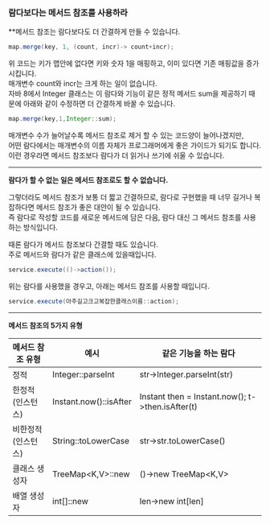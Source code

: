 ### 람다보다는 메서드 참조를 사용하라

**메서드 참조는 람다보다도 더 간결하게 만들 수 있습니다.  

```java
map.merge(key, 1, (count, incr)-> count+incr);
```
위 코드는 키가 맵안에 없다면 키와 숫자 1을 매핑하고, 이미 있다면 기존 매핑값을 증가시킵니다.  
매개변수 count와 incr는 크게 하는 일이 없습니다.  
자바 8에서 Integer 클래스는 이 람다와 기능이 같은 정적 메서드 sum을 제공하기 때문에 아래와 같이 수정하면 더 간결하게 바꿀 수 있습니다.  

```java
map.merge(key,1,Integer::sum);
```

매개변수 수가 늘어날수록 메서드 참조로 제거 할 수 있는 코드양이 늘어나겠지만,  
어떤 람다에서는 매개변수의 이름 자체가 프로그래머에게 좋은 가이드가 되기도 합니다.  
이런 경우라면 메서드 참조보다 람다가 더 읽거나 쓰기에 쉬울 수 있습니다.  

---
**람다가 할 수 없는 일은 메서드 참조로도 할 수 없습니다.**  

그렇더라도 메서드 참조가 보통 더 짧고 간결하므로, 람다로 구현했을 때 너무 길거나 복잡하다면 메서드 참조가 좋은 대안이 될 수 있습니다.  
즉 람다로 작성할 코드를 새로운 메서드에 담은 다음, 람다 대신 그 메서드 참조를 사용하는 방식입니다.  

때론 람다가 메서드 참조보다 간결할 때도 있습니다.  
주로 메서드와 람다가 같은 클래스에 있을때입니다.  

```java
service.execute(()->action());
```
위는 람다를 사용했을 경우고, 아래는 메서드 참조를 사용할 때입니다.  
```java
service.execute(아주길고크고복잡한클래스이름::action);
```

---
**메서드 참조의 5가지 유형**  

|메서드 참조 유형|예시|같은 기능을 하는 람다|
|--------------|------|----------------|
|정적|Integer::parseInt|str->Integer.parseInt(str)|
|한정적(인스턴스)|Instant.now()::isAfter|Instant then = Instant.now(); t->then.isAfter(t)|
|비한정적(인스턴스)|String::toLowerCase|str->str.toLowerCase()|
|클래스 생성자|TreeMap<K,V>::new|()->new TreeMap<K,V>|
|배열 생성자|int[]::new|len->new int[len]|

